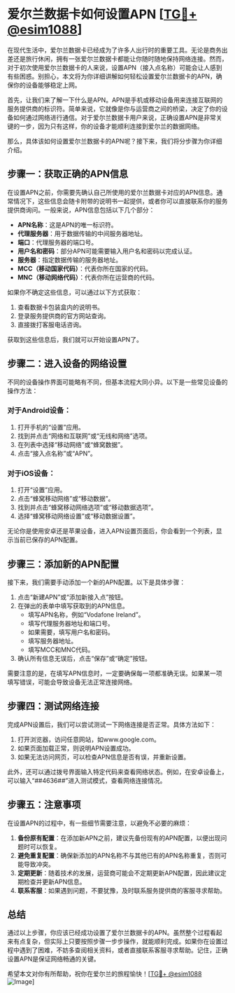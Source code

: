 # 爱尔兰数据卡如何设置APN [[TG💪+ @esim1088](https://t.me/s/esim1088)]

在现代生活中，爱尔兰数据卡已经成为了许多人出行时的重要工具。无论是商务出差还是旅行休闲，拥有一张爱尔兰数据卡都能让你随时随地保持网络连接。然而，对于初次使用爱尔兰数据卡的人来说，设置APN（接入点名称）可能会让人感到有些困惑。别担心，本文将为你详细讲解如何轻松设置爱尔兰数据卡的APN，确保你的设备能够稳定上网。

首先，让我们来了解一下什么是APN。APN是手机或移动设备用来连接互联网的服务提供商的标识符。简单来说，它就像是你与运营商之间的桥梁，决定了你的设备如何通过网络进行通信。对于爱尔兰数据卡用户来说，正确设置APN是非常关键的一步，因为只有这样，你的设备才能顺利连接到爱尔兰的数据网络。

那么，具体该如何设置爱尔兰数据卡的APN呢？接下来，我们将分步骤为你详细介绍。

## 步骤一：获取正确的APN信息

在设置APN之前，你需要先确认自己所使用的爱尔兰数据卡对应的APN信息。通常情况下，这些信息会随卡附带的说明书一起提供，或者你可以直接联系你的服务提供商询问。一般来说，APN信息包括以下几个部分：

- **APN名称**：这是APN的唯一标识符。
- **代理服务器**：用于数据传输的中间服务器地址。
- **端口**：代理服务器的端口号。
- **用户名和密码**：部分APN可能需要输入用户名和密码以完成认证。
- **服务器**：指定数据传输的服务器地址。
- **MCC（移动国家代码）**：代表你所在国家的代码。
- **MNC（移动网络代码）**：代表你所在运营商的代码。

如果你不确定这些信息，可以通过以下方式获取：
1. 查看数据卡包装盒内的说明书。
2. 登录服务提供商的官方网站查询。
3. 直接拨打客服电话咨询。

获取到这些信息后，我们就可以开始设置APN了。

## 步骤二：进入设备的网络设置

不同的设备操作界面可能略有不同，但基本流程大同小异。以下是一些常见设备的操作方法：

### 对于Android设备：
1. 打开手机的“设置”应用。
2. 找到并点击“网络和互联网”或“无线和网络”选项。
3. 在列表中选择“移动网络”或“蜂窝数据”。
4. 点击“接入点名称”或“APN”。

### 对于iOS设备：
1. 打开“设置”应用。
2. 点击“蜂窝移动网络”或“移动数据”。
3. 找到并点击“蜂窝移动网络选项”或“移动数据选项”。
4. 选择“蜂窝移动网络设置”或“移动数据设置”。

无论你是使用安卓还是苹果设备，进入APN设置页面后，你会看到一个列表，显示当前已保存的APN配置。

## 步骤三：添加新的APN配置

接下来，我们需要手动添加一个新的APN配置。以下是具体步骤：

1. 点击“新建APN”或“添加新接入点”按钮。
2. 在弹出的表单中填写获取到的APN信息。
   - 填写APN名称，例如“Vodafone Ireland”。
   - 填写代理服务器地址和端口号。
   - 如果需要，填写用户名和密码。
   - 填写服务器地址。
   - 填写MCC和MNC代码。
3. 确认所有信息无误后，点击“保存”或“确定”按钮。

需要注意的是，在填写APN信息时，一定要确保每一项都准确无误。如果某一项填写错误，可能会导致设备无法正常连接网络。

## 步骤四：测试网络连接

完成APN设置后，我们可以尝试测试一下网络连接是否正常。具体方法如下：

1. 打开浏览器，访问任意网站，如www.google.com。
2. 如果页面加载正常，则说明APN设置成功。
3. 如果无法访问网页，可以检查APN信息是否有误，并重新设置。

此外，还可以通过拨号界面输入特定代码来查看网络状态。例如，在安卓设备上，可以输入“*#*#4636#*#*”进入测试模式，查看网络连接情况。

## 步骤五：注意事项

在设置APN的过程中，有一些细节需要注意，以避免不必要的麻烦：

1. **备份原有配置**：在添加新APN之前，建议先备份现有的APN配置，以便出现问题时可以恢复。
2. **避免重复配置**：确保新添加的APN名称不与其他已有的APN名称重复，否则可能导致冲突。
3. **定期更新**：随着技术的发展，运营商可能会不定期更新APN配置，因此建议定期检查并更新APN信息。
4. **联系客服**：如果遇到问题，不要犹豫，及时联系服务提供商的客服寻求帮助。

## 总结

通过以上步骤，你应该已经成功设置了爱尔兰数据卡的APN。虽然整个过程看起来有点复杂，但实际上只要按照步骤一步步操作，就能顺利完成。如果你在设置过程中遇到了困难，不妨多查阅相关资料，或者直接联系客服寻求帮助。记住，正确设置APN是保证网络畅通的关键。

希望本文对你有所帮助，祝你在爱尔兰的旅程愉快！[[TG💪+ @esim1088](https://t.me/s/esim1088) ![Image](https://i.postimg.cc/4NQfJmqS/Snipaste-2025-05-13-00-14-12.png)]
